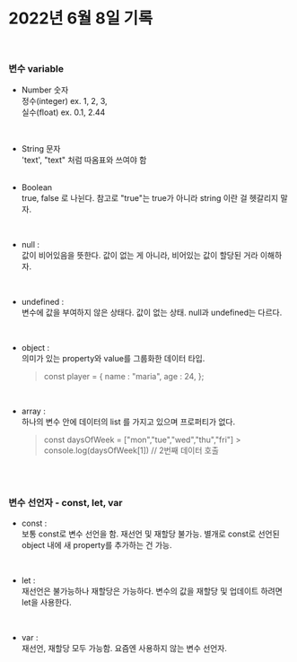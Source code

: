 # 2022년 6월 8일 기록

<br>

### **변수 variable**

- Number
  숫자
  <br>
  정수(integer) ex. 1, 2, 3, <br>
  실수(float) ex. 0.1, 2.44

<br>

- String
  문자
  <br>
  'text', "text" 처럼 따옴표와 쓰여야 함
  <br><br>

- Boolean
  <br>
  true, false 로 나뉜다. 참고로 "true"는 true가 아니라 string 이란 걸 헷갈리지 말자.

<br>

- null : <br>
  값이 비어있음을 뜻한다. 값이 없는 게 아니라, 비어있는 값이 할당된 거라 이해하자.

<br>

- undefined : <br>
  변수에 값을 부여하지 않은 상태다. 값이 없는 상태.
  null과 undefined는 다르다.

<br>

- object : <br>
  의미가 있는 property와 value를 그룹화한 데이터 타입.
  > const player = {
  > name : "maria",
  > age : 24,
  > };

<br>

- array : <br>
  하나의 변수 안에 데이터의 list 를 가지고 있으며 프로퍼티가 없다.
  > const daysOfWeek = ["mon","tue","wed","thu","fri"] > <br>console.log(daysOfWeek[1]) // 2번째 데이터 호출

<br><br>

### **변수 선언자 - const, let, var**

- const : <br>
  보통 const로 변수 선언을 함. 재선언 및 재할당 불가능. 별개로 const로 선언된 object 내에 새 property를 추가하는 건 가능.

<br>

- let : <br>
  재선언은 불가능하나 재할당은 가능하다. 변수의 값을 재할당 및 업데이트 하려면 let을 사용한다.

<br>

- var : <br>
  재선언, 재할당 모두 가능함. 요즘엔 사용하지 않는 변수 선언자.
